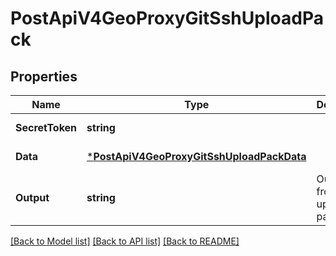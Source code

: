 # PostApiV4GeoProxyGitSshUploadPack

## Properties
Name | Type | Description | Notes
------------ | ------------- | ------------- | -------------
**SecretToken** | **string** |  | [default to null]
**Data** | [***PostApiV4GeoProxyGitSshUploadPackData**](postApiV4GeoProxyGitSshUploadPack_data.md) |  | [default to null]
**Output** | **string** | Output from git-upload-pack | [default to null]

[[Back to Model list]](../README.md#documentation-for-models) [[Back to API list]](../README.md#documentation-for-api-endpoints) [[Back to README]](../README.md)


